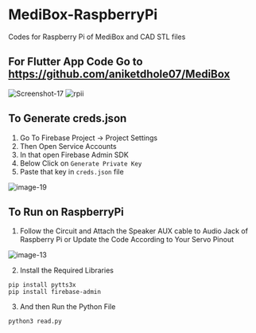 # MediBox-RaspberryPi
Codes for Raspberry Pi of MediBox and CAD STL files

##  For Flutter App Code Go to https://github.com/aniketdhole07/MediBox

<img src="https://i.ibb.co/kKzZ1v1/Screenshot-17.png" alt="Screenshot-17" border="0">
<img src="https://i.ibb.co/wMYgx2J/rpii.png" alt="rpii" border="0">

## To Generate  creds.json 
1. Go To Firebase Project -> Project Settings
2. Then Open Service Accounts
3. In that open Firebase Admin SDK
4. Below Click on `Generate Private Key`
5. Paste that key in `creds.json` file

<img src="https://i.ibb.co/XxYzVcb/image-19.png" alt="image-19" border="0">

## To Run on RaspberryPi
1. Follow the Circuit and Attach the Speaker AUX cable to Audio Jack of Raspberry Pi or Update the Code According to Your Servo Pinout

<img src="https://i.ibb.co/5nQ9LQY/image-13.png" alt="image-13" border="0">

2. Install the Required Libraries
```
pip install pytts3x
pip install firebase-admin
```

3. And then Run the Python File

`python3 read.py`
